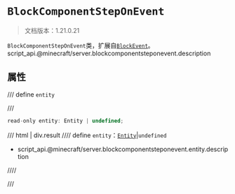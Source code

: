 # `BlockComponentStepOnEvent`

> 文档版本：1.21.0.21

`BlockComponentStepOnEvent`类，扩展自[`BlockEvent`](./blockevent.md)。script_api.@minecraft/server.blockcomponentsteponevent.description

## 属性

/// define
`entity`


///

```js
read-only entity: Entity | undefined;
```

/// html | div.result
//// define
`entity`：[`Entity`](./entity.md)|`undefined`

- script_api.@minecraft/server.blockcomponentsteponevent.entity.description


////

///

